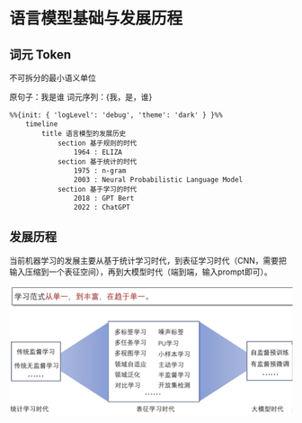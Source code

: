 # 语言模型基础与发展历程

## 词元 Token

不可拆分的最小语义单位

原句子：我是谁
词元序列：{我，是，谁}

```mermaid
%%{init: { 'logLevel': 'debug', 'theme': 'dark' } }%%
    timeline
        title 语言模型的发展历史
            section 基于规则的时代
                1964 : ELIZA
            section 基于统计的时代
                1975 : n-gram
                2003 : Neural Probabilistic Language Model
            section 基于学习的时代
                2018 : GPT Bert
                2022 : ChatGPT

```

## 发展历程

当前机器学习的发展主要从基于统计学习时代，到表征学习时代（CNN，需要把输入压缩到一个表征空间），再到大模型时代（端到端，输入prompt即可）。

![develop-process](../assets/learning-model/develop-process.png "develop-process")
